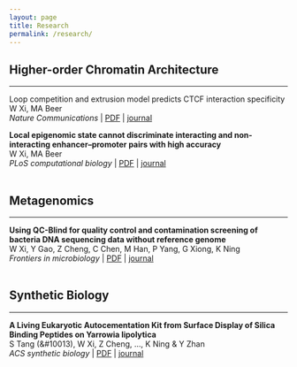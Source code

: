```yaml
---
layout: page
title: Research
permalink: /research/
---
```


## Higher-order Chromatin Architecture
---
Loop competition and extrusion model predicts CTCF interaction specificity<br />
W Xi, MA Beer<br />
*Nature Communications* | [PDF](https://www.nature.com/articles/s41467-021-21368-0.pdf) | [journal](https://www.nature.com/articles/s41467-021-21368-0)

**Local epigenomic state cannot discriminate interacting and non-interacting enhancer–promoter pairs with high accuracy**<br />
W Xi, MA Beer<br />
*PLoS computational biology* | [PDF](https://journals.plos.org/ploscompbiol/article/file?id=10.1371/journal.pcbi.1006625&type=printable) | [journal](https://journals.plos.org/ploscompbiol/article?id=10.1371/journal.pcbi.1006625)
<br /><br />

## Metagenomics
---
**Using QC-Blind for quality control and contamination screening of bacteria DNA sequencing data without reference genome**<br />
W Xi, Y Gao, Z Cheng, C Chen, M Han, P Yang, G Xiong, K Ning<br />
*Frontiers in microbiology* | [PDF]() | [journal](https://www.frontiersin.org/articles/10.3389/fmicb.2019.01560/full)
<br /><br />

## Synthetic Biology
---
**A Living Eukaryotic Autocementation Kit from Surface Display of Silica Binding Peptides on Yarrowia lipolytica**<br />
S Tang (&#10013), W Xi, Z Cheng, ..., K Ning & Y Zhan<br />
*ACS synthetic biology* | [PDF]() | [journal](https://scholar.google.com/citations?view_op=view_citation&hl=en&user=NaGmUZ4AAAAJ&alert_preview_top_rm=2&citation_for_view=NaGmUZ4AAAAJ:u5HHmVD_uO8C)
<br /><br />
